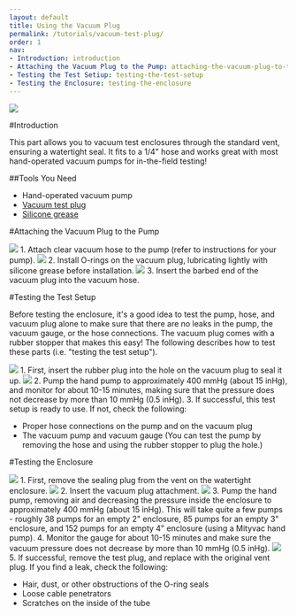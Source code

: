 ```yaml
---
layout: default
title: Using the Vacuum Plug
permalink: /tutorials/vacuum-test-plug/
order: 1
nav:
- Introduction: introduction
- Attaching the Vacuum Plug to the Pump: attaching-the-vacuum-plug-to-the-pump
- Testing the Test Setiup: testing-the-test-setup
- Testing the Enclosure: testing-the-enclosure
---
```


<img src="/assets/images/tutorials/vacuum-test-plug/banner.png" class="img-responsive img-center" style="max-width:600px" />

#Introduction

This part allows you to vacuum test enclosures through the standard vent, ensuring a watertight seal. It fits to a 1/4" hose and works great with most hand-operated vacuum pumps for in-the-field testing!


##Tools You Need

* Hand-operated vacuum pump
* [Vacuum test plug](https://www.bluerobotics.com/store/tools/vacuum-plug/) 
* [Silicone grease](https://www.bluerobotics.com/store/tools/tool-silicone-grease-10g-r1)

#Attaching the Vacuum Plug to the Pump

<img src="/assets/images/tutorials/vacuum-test-plug/step-1.png" class="img-responsive" style="max-width:500px" />
1. Attach clear vacuum hose to the pump (refer to instructions for your pump).
<img src="/assets/images/tutorials/vacuum-test-plug/step-2.png" class="img-responsive" style="max-width:500px" />
2. Install O-rings on the vacuum plug, lubricating lightly with silicone grease before installation.
<img src="/assets/images/tutorials/vacuum-test-plug/step-3.png" class="img-responsive" style="max-width:500px" />
3. Insert the barbed end of the vacuum plug into the vacuum hose.


#Testing the Test Setup

Before testing the enclosure, it's a good idea to test the pump, hose, and vacuum plug alone to make sure that there are no leaks in the pump, the vacuum gauge, or the hose connections. The vacuum plug comes with a rubber stopper that makes this easy! The following describes how to test these parts (i.e. "testing the test setup").

<img src="/assets/images/tutorials/vacuum-test-plug/step-4.png" class="img-responsive" style="max-width:500px" />
1. First, insert the rubber plug into the hole on the vacuum plug to seal it up.
<img src="/assets/images/tutorials/vacuum-test-plug/step-5.png" class="img-responsive" style="max-width:500px" />
2. Pump the hand pump to approximately 400 mmHg (about 15 inHg), and monitor for about 10-15 minutes, making sure that the pressure does not decrease by more than 10 mmHg (0.5 inHg).   
3. If successful, this test setup is ready to use. If not, check the following:   

* Proper hose connections on the pump and on the vacuum plug
* The vacuum pump and vacuum gauge (You can test the pump by removing the hose and using the rubber stopper to plug the hole.)

#Testing the Enclosure

<img src="/assets/images/tutorials/vacuum-test-plug/step-6.png" class="img-responsive" style="max-width:500px" />
1. First, remove the sealing plug from the vent on the watertight enclosure.
<img src="/assets/images/tutorials/vacuum-test-plug/step-7.png" class="img-responsive" style="max-width:500px" />
2. Insert the vacuum plug attachment. 
<img src="/assets/images/tutorials/vacuum-test-plug/step-5.png" class="img-responsive" style="max-width:500px" />
3. Pump the hand pump, removing air and decreasing the pressure inside the enclosure to approximately 400 mmHg (about 15 inHg). This will take quite a few pumps - roughly 38 pumps for an empty 2" enclosure, 85 pumps for an empty 3" enclosure, and 152 pumps for an empty 4" enclosure (using a Mityvac hand pump).      
4. Monitor the gauge for about 10-15 minutes and make sure the vacuum pressure does not decrease by more than 10 mmHg (0.5 inHg). 

<img src="/assets/images/tutorials/vacuum-test-plug/step-8.png" class="img-responsive" style="max-width:500px" />
5. If successful, remove the test plug, and replace with the original vent plug. If you find a leak, check the following: 

* Hair, dust, or other obstructions of the O-ring seals
* Loose cable penetrators
* Scratches on the inside of the tube










